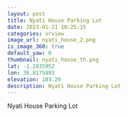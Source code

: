 ```yaml
---
layout: post
title: Nyati House Parking Lot
date: 2023-01-21 10:25:15
categories: vrview
image_url: nyati_house_2.png
is_image_360: true
default_yaw: 0
thumbnail: nyati_house_th.png
lat: -1.2835952
lon: 36.8175893
elevation: 103.29
description: Nyati House Parking Lot
---
```

Nyati House Parking Lot
